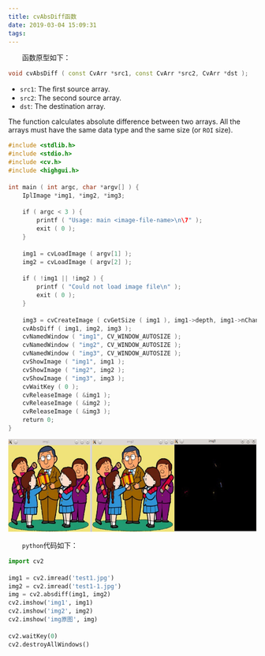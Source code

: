 ```yaml
---
title: cvAbsDiff函数
date: 2019-03-04 15:09:31
tags:
---
```

&emsp;&emsp;函数原型如下：

``` cpp
void cvAbsDiff ( const CvArr *src1, const CvArr *src2, CvArr *dst );
```

- `src1`: The ﬁrst source array.
- `src2`: The second source array.
- `dst`: The destination array.

The function calculates absolute difference between two arrays. All the arrays must have the same data type and the same size (or `ROI` size).

``` cpp
#include <stdlib.h>
#include <stdio.h>
#include <cv.h>
#include <highgui.h>
​
int main ( int argc, char *argv[] ) {
    IplImage *img1, *img2, *img3;
​
    if ( argc < 3 ) {
        printf ( "Usage: main <image-file-name>\n\7" );
        exit ( 0 );
    }
​
    img1 = cvLoadImage ( argv[1] );
    img2 = cvLoadImage ( argv[2] );
​
    if ( !img1 || !img2 ) {
        printf ( "Could not load image file\n" );
        exit ( 0 );
    }
​
    img3 = cvCreateImage ( cvGetSize ( img1 ), img1->depth, img1->nChannels );
    cvAbsDiff ( img1, img2, img3 );
    cvNamedWindow ( "img1", CV_WINDOW_AUTOSIZE );
    cvNamedWindow ( "img2", CV_WINDOW_AUTOSIZE );
    cvNamedWindow ( "img3", CV_WINDOW_AUTOSIZE );
    cvShowImage ( "img1", img1 );
    cvShowImage ( "img2", img2 );
    cvShowImage ( "img3", img3 );
    cvWaitKey ( 0 );
    cvReleaseImage ( &img1 );
    cvReleaseImage ( &img2 );
    cvReleaseImage ( &img3 );
    return 0;
}
```

<img src="./cvAbsDiff函数/1.png" height="188" width="617">

&emsp;&emsp;`python`代码如下：

``` python
import cv2
​
img1 = cv2.imread('test1.jpg')
img2 = cv2.imread('test1-1.jpg')
img = cv2.absdiff(img1, img2)
cv2.imshow('img1', img1)
cv2.imshow('img2', img2)
cv2.imshow('img原图', img)
​
cv2.waitKey(0)
cv2.destroyAllWindows()
```